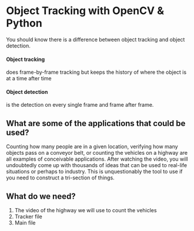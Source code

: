 # Object Tracking with OpenCV & Python
You should know there is a difference between object tracking and object detection.
#### Object tracking 
does frame-by-frame tracking but keeps the history of where the object is at a time after time
#### Object detection 
is the detection on every single frame and frame after frame.

## What are some of the applications that could be used?
Counting how many people are in a given location, verifying how many objects pass on a conveyor belt, or counting the vehicles on a highway are all examples of conceivable applications.
After watching the video, you will undoubtedly come up with thousands of ideas that can be used to real-life situations or perhaps to industry. This is unquestionably the tool to use if you need to construct a tri-section of things.

## What do we need?
1. The video of the highway we will use to count the vehicles
2. Tracker file
3. Main file

